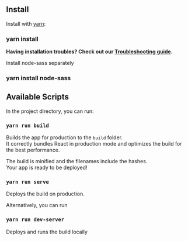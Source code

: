 ## Install

Install with [yarn](https://yarnpkg.com/):

### yarn install

**Having installation troubles? Check out our [Troubleshooting guide](https://github.com/sass/node-sass/blob/master/TROUBLESHOOTING.md).**

Install node-sass separately

### yarn install node-sass


## Available Scripts

In the project directory, you can run:

### `yarn run build`

Builds the app for production to the `build` folder.<br>
It correctly bundles React in production mode and optimizes the build for the best performance.

The build is minified and the filenames include the hashes.<br>
Your app is ready to be deployed!

### `yarn run serve`

Deploys the build on production.<br>

Alternatively, you can run

### `yarn run dev-server`


Deploys and runs the build locally




